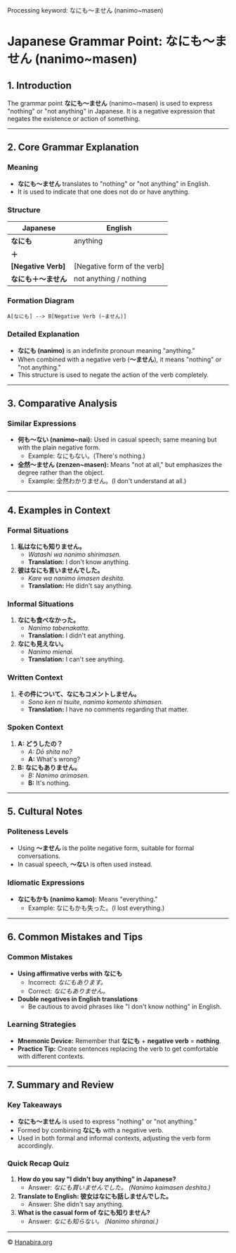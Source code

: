 Processing keyword: なにも～ません (nanimo~masen)
# Japanese Grammar Point: なにも～ません (nanimo~masen)

## 1. Introduction
The grammar point **なにも～ません** (nanimo~masen) is used to express "nothing" or "not anything" in Japanese. It is a negative expression that negates the existence or action of something.

---
## 2. Core Grammar Explanation
### Meaning
- **なにも～ません** translates to "nothing" or "not anything" in English.
- It is used to indicate that one does not do or have anything.
### Structure
| Japanese            | English                       |
| ------------------- | ----------------------------- |
| **なにも**          | anything                       |
| **＋**              |                               |
| **[Negative Verb]** | [Negative form of the verb]   |
| **なにも＋～ません**   | not anything / nothing        |
### Formation Diagram
```
A[なにも] --> B[Negative Verb (~ません)]
```
### Detailed Explanation
- **なにも (nanimo)** is an indefinite pronoun meaning "anything."
- When combined with a negative verb (**～ません**), it means "nothing" or "not anything."
- This structure is used to negate the action of the verb completely.
---
## 3. Comparative Analysis
### Similar Expressions
- **何も～ない (nanimo~nai):** Used in casual speech; same meaning but with the plain negative form.
  - Example: なにもない。(There's nothing.)
- **全然～ません (zenzen~masen):** Means "not at all," but emphasizes the degree rather than the object.
  - Example: 全然わかりません。(I don't understand at all.)
---
## 4. Examples in Context
### Formal Situations
1. **私はなにも知りません。**
   - *Watashi wa nanimo shirimasen.*
   - **Translation:** I don't know anything.
2. **彼はなにも言いませんでした。**
   - *Kare wa nanimo iimasen deshita.*
   - **Translation:** He didn't say anything.
### Informal Situations
1. **なにも食べなかった。**
   - *Nanimo tabenakatta.*
   - **Translation:** I didn't eat anything.
2. **なにも見えない。**
   - *Nanimo mienai.*
   - **Translation:** I can't see anything.
### Written Context
1. **その件について、なにもコメントしません。**
   - *Sono ken ni tsuite, nanimo komento shimasen.*
   - **Translation:** I have no comments regarding that matter.
### Spoken Context
1. **A: どうしたの？**
   - *A: Dō shita no?*
   - **A:** What's wrong?
2. **B: なにもありません。**
   - *B: Nanimo arimasen.*
   - **B:** It's nothing.
---
## 5. Cultural Notes
### Politeness Levels
- Using **～ません** is the polite negative form, suitable for formal conversations.
- In casual speech, **～ない** is often used instead.
### Idiomatic Expressions
- **なにもかも (nanimo kamo):** Means "everything."
  - Example: なにもかも失った。(I lost everything.)
---
## 6. Common Mistakes and Tips
### Common Mistakes
- **Using affirmative verbs with なにも**
  - Incorrect: *なにもあります。*
  - Correct: *なにもありません。*
- **Double negatives in English translations**
  - Be cautious to avoid phrases like "I don't know nothing" in English.
### Learning Strategies
- **Mnemonic Device:** Remember that **なにも** + **negative verb** = **nothing**.
- **Practice Tip:** Create sentences replacing the verb to get comfortable with different contexts.
---
## 7. Summary and Review
### Key Takeaways
- **なにも～ません** is used to express "nothing" or "not anything."
- Formed by combining **なにも** with a negative verb.
- Used in both formal and informal contexts, adjusting the verb form accordingly.
### Quick Recap Quiz
1. **How do you say "I didn't buy anything" in Japanese?**
   - Answer: *なにも買いませんでした。 (Nanimo kaimasen deshita.)*
2. **Translate to English: 彼女はなにも話しませんでした。**
   - Answer: She didn't say anything.
3. **What is the casual form of なにも知りません?**
   - Answer: *なにも知らない。 (Nanimo shiranai.)*

---

© [Hanabira.org](https://hanabira.org)
